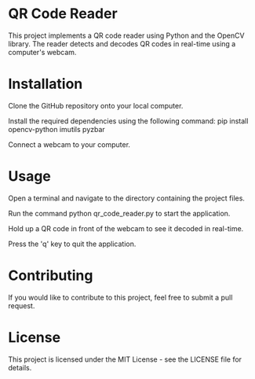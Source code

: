 # QR Code Reader

This project implements a QR code reader using Python and the OpenCV library. The reader detects and decodes QR codes in real-time using a computer's webcam.

# Installation

Clone the GitHub repository onto your local computer.

Install the required dependencies using the following command: pip install opencv-python imutils pyzbar

Connect a webcam to your computer.

# Usage

Open a terminal and navigate to the directory containing the project files.

Run the command python qr_code_reader.py to start the application.

Hold up a QR code in front of the webcam to see it decoded in real-time.

Press the 'q' key to quit the application.

# Contributing

If you would like to contribute to this project, feel free to submit a pull request.

# License

This project is licensed under the MIT License - see the LICENSE file for details.
